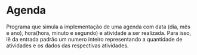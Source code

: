 # Agenda

Programa que simula a implementação de uma agenda com data (dia, mês e ano), hora(hora, minuto e segundo) e atividade a ser realizada. Para isso, lê da entrada padrão um numero inteiro representando a quantidade de atividades e os dados das respectivas atividades.

